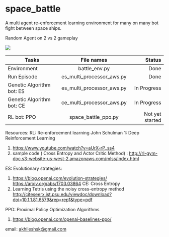 # space_battle
A multi agent re-enforcement learning environment for many on many bot fight between space ships.

Random Agent on 2 vs 2 gameplay

![](https://i.imgur.com/TyRt5o6.gif)
  
| Tasks         | File names                             | Status  |
| ------------- |:--------------------------------------:| -----:|
| Environment   | battle_env.py                          | Done |
| Run Episode   | es_multi_processor_aws.py              |   Done |
| Genetic Algorithm bot: ES| es_multi_processor_aws.py   |    In Progress |
| Genetic Algorithm bot: CE| ce_multi_processor_aws.py   |    In Progress |
| RL bot: PPO   | space_battle_ppo.py      |  Not yet started |

Resources:
RL: Re-enforcement learning
John Schulman 1: Deep Reinforcement Learning
1. https://www.youtube.com/watch?v=aUrX-rP_ss4
2. sample code ( Cross Entropy and Actor Critic Method) : http://rl-gym-doc.s3-website-us-west-2.amazonaws.com/mlss/index.html

ES: Evolutionary strategies: 
1. https://blog.openai.com/evolution-strategies/
https://arxiv.org/abs/1703.03864
CE: Cross Entropy
1. Learning Tetris using the noisy cross-entropy method
http://citeseerx.ist.psu.edu/viewdoc/download?doi=10.1.1.81.6579&rep=rep1&type=pdf

PPO: Proximal Policy Optimization Algorithms
1. https://blog.openai.com/openai-baselines-ppo/



email: akhileshsk@gmail.com
